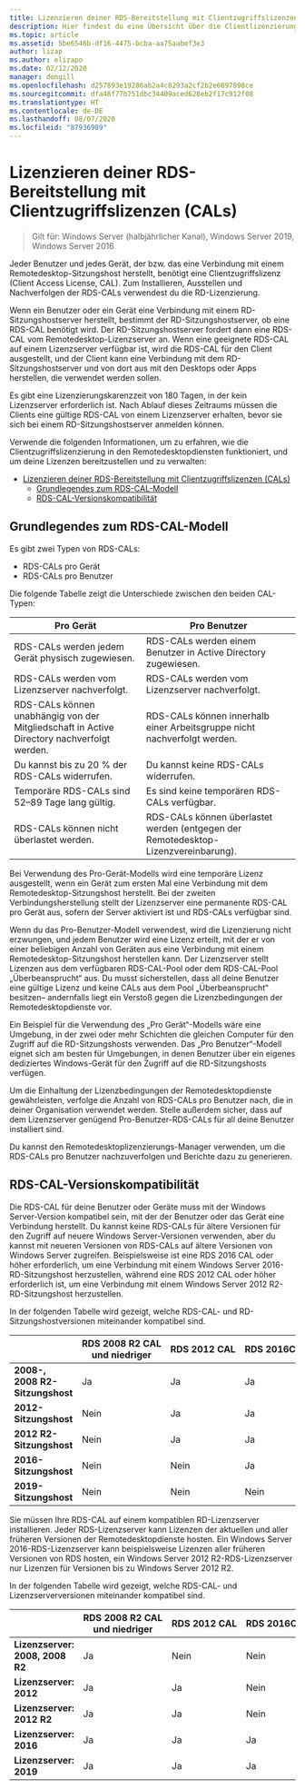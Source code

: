 ```yaml
---
title: Lizenzieren deiner RDS-Bereitstellung mit Clientzugriffslizenzen (CALs)
description: Hier findest du eine Übersicht über die Clientlizenzierung in den Remotedesktopdiensten.
ms.topic: article
ms.assetid: 5be6546b-df16-4475-bcba-aa75aabef3e3
author: lizap
ms.author: elizapo
ms.date: 02/12/2020
manager: dongill
ms.openlocfilehash: d257893e19286ab2a4c8293a2cf2b2e6697898ce
ms.sourcegitcommit: dfa48f77b751dbc34409aced628eb2f17c912f08
ms.translationtype: HT
ms.contentlocale: de-DE
ms.lasthandoff: 08/07/2020
ms.locfileid: "87936989"
---
```

# <a name="license-your-rds-deployment-with-client-access-licenses-cals"></a>Lizenzieren deiner RDS-Bereitstellung mit Clientzugriffslizenzen (CALs)

>Gilt für: Windows Server (halbjährlicher Kanal), Windows Server 2019, Windows Server 2016

Jeder Benutzer und jedes Gerät, der bzw. das eine Verbindung mit einem Remotedesktop-Sitzungshost herstellt, benötigt eine Clientzugriffslizenz (Client Access License, CAL). Zum Installieren, Ausstellen und Nachverfolgen der RDS-CALs verwendest du die RD-Lizenzierung.

Wenn ein Benutzer oder ein Gerät eine Verbindung mit einem RD-Sitzungshostserver herstellt, bestimmt der RD-Sitzungshostserver, ob eine RDS-CAL benötigt wird. Der RD-Sitzungshostserver fordert dann eine RDS-CAL vom Remotedesktop-Lizenzserver an. Wenn eine geeignete RDS-CAL auf einem Lizenzserver verfügbar ist, wird die RDS-CAL für den Client ausgestellt, und der Client kann eine Verbindung mit dem RD-Sitzungshostserver und von dort aus mit den Desktops oder Apps herstellen, die verwendet werden sollen.

Es gibt eine Lizenzierungskarenzzeit von 180 Tagen, in der kein Lizenzserver erforderlich ist. Nach Ablauf dieses Zeitraums müssen die Clients eine gültige RDS-CAL von einem Lizenzserver erhalten, bevor sie sich bei einem RD-Sitzungshostserver anmelden können.

Verwende die folgenden Informationen, um zu erfahren, wie die Clientzugriffslizenzierung in den Remotedesktopdiensten funktioniert, und um deine Lizenzen bereitzustellen und zu verwalten:

- [Lizenzieren deiner RDS-Bereitstellung mit Clientzugriffslizenzen (CALs)](#license-your-rds-deployment-with-client-access-licenses-cals)
  - [Grundlegendes zum RDS-CAL-Modell](#understanding-the-rds-cal-model)
  - [RDS-CAL-Versionskompatibilität](#rds-cal-version-compatibility)

## <a name="understanding-the-rds-cal-model"></a>Grundlegendes zum RDS-CAL-Modell

Es gibt zwei Typen von RDS-CALs:

- RDS-CALs pro Gerät
- RDS-CALs pro Benutzer

Die folgende Tabelle zeigt die Unterschiede zwischen den beiden CAL-Typen:

| Pro Gerät                                                     | Pro Benutzer                                                                         |
|----------------------------------------------------------------|----------------------------------------------------------------------------------|
| RDS-CALs werden jedem Gerät physisch zugewiesen.                   | RDS-CALs werden einem Benutzer in Active Directory zugewiesen.                                 |
| RDS-CALs werden vom Lizenzserver nachverfolgt.                        | RDS-CALs werden vom Lizenzserver nachverfolgt.                                          |
| RDS-CALs können unabhängig von der Mitgliedschaft in Active Directory nachverfolgt werden. | RDS-CALs können innerhalb einer Arbeitsgruppe nicht nachverfolgt werden.                                       |
| Du kannst bis zu 20 % der RDS-CALs widerrufen.                              | Du kannst keine RDS-CALs widerrufen.                                                      |
| Temporäre RDS-CALs sind 52–89 Tage lang gültig.                       | Es sind keine temporären RDS-CALs verfügbar.                                                |
| RDS-CALs können nicht überlastet werden.                                  | RDS-CALs können überlastet werden (entgegen der Remotedesktop-Lizenzvereinbarung). |

Bei Verwendung des Pro-Gerät-Modells wird eine temporäre Lizenz ausgestellt, wenn ein Gerät zum ersten Mal eine Verbindung mit dem Remotedesktop-Sitzungshost herstellt. Bei der zweiten Verbindungsherstellung stellt der Lizenzserver eine permanente RDS-CAL pro Gerät aus, sofern der Server aktiviert ist und RDS-CALs verfügbar sind.

Wenn du das Pro-Benutzer-Modell verwendest, wird die Lizenzierung nicht erzwungen, und jedem Benutzer wird eine Lizenz erteilt, mit der er von einer beliebigen Anzahl von Geräten aus eine Verbindung mit einem Remotedesktop-Sitzungshost herstellen kann. Der Lizenzserver stellt Lizenzen aus dem verfügbaren RDS-CAL-Pool oder dem RDS-CAL-Pool „Überbeansprucht“ aus. Du musst sicherstellen, dass all deine Benutzer eine gültige Lizenz und keine CALs aus dem Pool „Überbeansprucht“ besitzen– andernfalls liegt ein Verstoß gegen die Lizenzbedingungen der Remotedesktopdienste vor.

Ein Beispiel für die Verwendung des „Pro Gerät“-Modells wäre eine Umgebung, in der zwei oder mehr Schichten die gleichen Computer für den Zugriff auf die RD-Sitzungshosts verwenden. Das „Pro Benutzer“-Modell eignet sich am besten für Umgebungen, in denen Benutzer über ein eigenes dediziertes Windows-Gerät für den Zugriff auf die RD-Sitzungshosts verfügen.

Um die Einhaltung der Lizenzbedingungen der Remotedesktopdienste gewährleisten, verfolge die Anzahl von RDS-CALs pro Benutzer nach, die in deiner Organisation verwendet werden. Stelle außerdem sicher, dass auf dem Lizenzserver genügend Pro-Benutzer-RDS-CALs für all deine Benutzer installiert sind.

Du kannst den Remotedesktoplizenzierungs-Manager verwenden, um die RDS-CALs pro Benutzer nachzuverfolgen und Berichte dazu zu generieren.

## <a name="rds-cal-version-compatibility"></a>RDS-CAL-Versionskompatibilität

Die RDS-CAL für deine Benutzer oder Geräte muss mit der Windows Server-Version kompatibel sein, mit der der Benutzer oder das Gerät eine Verbindung herstellt. Du kannst keine RDS-CALs für ältere Versionen für den Zugriff auf neuere Windows Server-Versionen verwenden, aber du kannst mit neueren Versionen von RDS-CALs auf ältere Versionen von Windows Server zugreifen. Beispielsweise ist eine RDS 2016 CAL oder höher erforderlich, um eine Verbindung mit einem Windows Server 2016-RD-Sitzungshost herzustellen, während eine RDS 2012 CAL oder höher erforderlich ist, um eine Verbindung mit einem Windows Server 2012 R2-RD-Sitzungshost herzustellen.

In der folgenden Tabelle wird gezeigt, welche RDS-CAL- und RD-Sitzungshostversionen miteinander kompatibel sind.

|                  | RDS 2008 R2 CAL und niedriger | RDS 2012 CAL | RDS 2016CAL | RDS 2019CAL |
|---------------------------------|--------|--------|--------|--------|
| **2008-, 2008 R2-Sitzungshost** | Ja    | Ja    | Ja    | Ja     |
| **2012-Sitzungshost**         | Nein     | Ja    | Ja    | Ja    |
| **2012 R2-Sitzungshost**      | Nein     | Ja    | Ja    | Ja    |
| **2016-Sitzungshost**         | Nein     | Nein     | Ja    | Ja    |
| **2019-Sitzungshost**         | Nein     | Nein     | Nein     | Ja    |

Sie müssen Ihre RDS-CAL auf einem kompatiblen RD-Lizenzserver installieren. Jeder RDS-Lizenzserver kann Lizenzen der aktuellen und aller früheren Versionen der Remotedesktopdienste hosten. Ein Windows Server 2016-RDS-Lizenzserver kann beispielsweise Lizenzen aller früheren Versionen von RDS hosten, ein Windows Server 2012 R2-RDS-Lizenzserver nur Lizenzen für Versionen bis zu Windows Server 2012 R2.

In der folgenden Tabelle wird gezeigt, welche RDS-CAL- und Lizenzserverversionen miteinander kompatibel sind.

|                  | RDS 2008 R2 CAL und niedriger | RDS 2012 CAL | RDS 2016CAL | RDS 2019CAL |
|---------------------------------|--------|--------|--------|--------|
| **Lizenzserver: 2008, 2008 R2** | Ja    | Nein   | Nein   | Nein    |
| **Lizenzserver: 2012**         | Ja     | Ja    | Nein   | Nein    |
| **Lizenzserver: 2012 R2**      | Ja     | Ja    | Nein   | Nein    |
| **Lizenzserver: 2016**         | Ja     | Ja    | Ja   | Nein    |
| **Lizenzserver: 2019**         | Ja     | Ja    | Ja  | Ja   |

